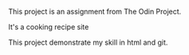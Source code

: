 This project is an assignment from The Odin Project.

It's a cooking recipe site

This project demonstrate my skill in html and git.